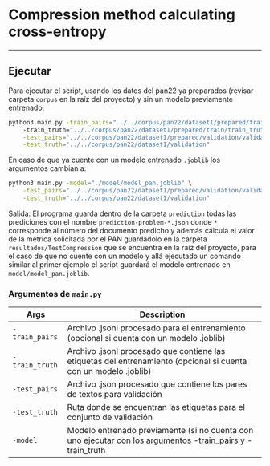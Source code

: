 # Compression method calculating cross-entropy


***  
## Ejecutar
  
Para ejecutar el script, usando los datos del pan22 ya preparados (revisar carpeta `corpus` en la raíz del proyecto) y sin un modelo previamente entrenado:

```sh
python3 main.py -train_pairs="../../corpus/pan22/dataset1/prepared/train/train.jsonl" \ 
    -train_truth="../../corpus/pan22/dataset1/prepared/train/train_truth.jsonl" \
    -test_pairs="../../corpus/pan22/dataset1/prepared/validation/validation.json" \
    -test_truth="../../corpus/pan22/dataset1/validation"
```

En caso de que ya cuente con un modelo entrenado `.joblib` los argumentos cambian a:

```sh
python3 main.py -model="./model/model_pan.joblib" \
    -test_pairs="../../corpus/pan22/dataset1/prepared/validation/validation.json" \
    -test_truth="../../corpus/pan22/dataset1/validation"
```

Salida:
El programa guarda dentro de la carpeta `prediction` todas las prediciones con el nombre `prediction-problem-*.json` donde `*` corresponde al número del documento predicho y además cálcula el valor de la métrica solicitada por el PAN guardadolo en la carpeta `resultados/TestCompression` que se encuentra en la raíz del proyecto, para el caso de que no cuente con un modelo y allá ejecutado un comando similar al primer ejemplo el script guardará el modelo entrenado  en `model/model_pan.joblib`.

### Argumentos de `main.py`

| Args   		  | Description                                                                                                      |
|-----------------|------------------------------------------------------------------------------------------------------------------|
| `-train_pairs`  | Archivo .jsonl procesado para el entrenamiento (opcional si cuenta con un modelo .joblib)                        |
| `-train_truth`  | Archivo .jsonl procesado que contiene las etiquetas del entrenamiento (opcional si cuenta con un modelo .joblib) |
| `-test_pairs`   | Archivo .json procesado que contiene los pares de textos para validación                                         |
| `-test_truth`   | Ruta donde se encuentran las etiquetas para el conjunto de validación                                            |
| `-model`        | Modelo entrenado previamente (si no cuenta con uno ejecutar con los argumentos -train_pairs y -train_truth       |